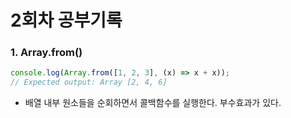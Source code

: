 # 2회차 공부기록

### 1. Array.from()

```javascript
console.log(Array.from([1, 2, 3], (x) => x + x));
// Expected output: Array [2, 4, 6]
```

- 배열 내부 원소들을 순회하면서 콜백함수를 실행한다. 부수효과가 있다.

